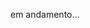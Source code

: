 em andamento...
<!-- <p align="center">
  <h1>🛠️🧪 <b>Flask App With Login</b> 🛠️🧪</h1>
  <h6>by <i>FranciscoCharles</i></h6>
</p>
<p align="justify">

Este projeto basico é o resultado do estudos de algumas funcionalidades do micro framework **Flask** do **Python**. O principal objetivo foi entender alguns conceitos utilizados além de conhecer como um projeto flask deve ser organizado, puxando a questão de organização e arquitetura.

</p>

<div align="center">
    <img src="./application/static/asserts/screen_1.png">
    <br>
    <h6>
        Figure 1 - principais telas.
    </h6>
</div>
<div align="center">
    <img src="./application/static/asserts/screen_2.png">
    <br>
    <h6>
        Figure 2 - tela quando logado e telas com alguns erros.
    </h6>
</div>

# <a name=index>Indice📚</a>
- [**Como executar?**](#run)
- [**Arquivo settings**](#settings_file)
- [**Dependências**](#dependencies)
- [**Versão**](#version)
- [**Licença**](#license)

# **<a name=run> ⚙️ Como executar? 🧠💭</a>** <h6>[voltar ao indice](#index)</h6>

Faça o download do projeto, entre na pasta do projeto e instale as dependências com o seguinte comando:
```bash
pip install -r requirements.txt
```
Renomeie o arquivo `example-settings.toml` para `settings.toml` e realize a configuração, veja a seção [**Arquivo settings**](#settings_file) para entender um pouco.

Após realizar as configurações, crie o banco de dado e as tabelas usando o seguinte comando:
```bash
flask create-db
```
⚠️ obs: para esse comando seu usuário deve possuir previlégio de criação de bancos e tabelas.⚠️

Caso deseje é possivel usar o comando abaixo para criar automaticamente 2 usuarios de exemplo para testar o projeto.
```bash
flask populate-db
```
Após esse comando estará disponivel dois usarios com emails sendo `joel@example.com` e `ellie@example.com`, ambos usam a senha `123`.

Tambem está disponivel um comando para deletar as tabelas, use o seguinte comando para esse proposito:

```bash
flask drop-db
```
para executar utilize o comando abaixo:
```bash
flask run
```
Após esse comando o servidor de desenvolvimento será iniciado e basta acessar o endereço `localhost:3000`(caso o `.env` não tenha sido modificado) em qualquer navegador de sua preferência.

# **<a name=settings_file>🔧📝 Arquivo Settings</a>**  <h6>[voltar ao indice](#index)</h6>
No arquivo `toml` alguns atributos conforme necessario devem ser modificados, esses atributos são os seguintes:
```toml
[default]
TITLE = "App with login"
SECRET_KEY = "1f13965644d67dec60739fc61f51dd97"
DB_NAME = ""
DB_USER = ""
DB_PASSWORD = ""
DB_URL = ""
DB_CONNECTOR = ""
```
Abaixo uma breve descrição de cada um:

+ **TITLE**: titulo da aplicação, por padrão `"App with login"`.
+ **SECRET_KEY**: A secret key que será utilizada pelo flask, por padrão `"1f13965644d67dec60739fc61f51dd97"`.
+ **DB_NAME**: Nome do banco de dados criado ou a ser criado, por padrão `""`.
+ **DB_USER**: Nome do usuário do banco de dados, por padrão `""`.
+ **DB_PASSWORD**: Senha do usuário, por padrão `""`.
+ **DB_URL**: Url de acesso ao banco, por padrão `""`. Um exemplo seria usar `"localhost:3306"` para um banco Mysql local e usando a porta padrão.
+ **DB_CONNECTOR**: Nome do banco usado e do drive conector(banco utilizado+driver), por padrão `""`. Consulte o site do SqlAlchemy sobre [URL de banco de dados](https://docs.sqlalchemy.org/en/14/core/engines.html).

⚠️
Os atributos **DB_CONNECTOR**, **DB_USER**, **DB_PASSWORD**,**DB_URL**,**DB_NAME**, todos serão utilizados para construir um URL de acesso  no seguinte formato `{DB_CONNECTOR}://{DB_USER}:{DB_PASSWORD}@{DB_URL}/{DB_NAME}`, se desejar é possivel alterar o código para se adequar ao seu banco utilizado.⚠️

# **<a name=dependencies>Dependências</a>**  <h6>[voltar ao indice](#index)</h6>

- [**Flask**](https://pypi.org/project/Flask/) **>= 2.0.2**
- [**Flask-login**](https://pypi.org/project/Flask-Login/) **>= 0.5.0**
- [**Flask-SQLAlchemy**](https://pypi.org/project/Flask-SQLAlchemy/) **>= 2.5.1**
- [**Dynaconf**](https://pypi.org/project/dynaconf/) **>=3.1.7**
- [**Toml**](https://pypi.org/project/toml/) **>=0.10.2**

# **<a name=version>Versão</a>**  <h6>[voltar ao indice](#index)</h6>
- versão atual do projeto: 0.1.1.

# **<a name=license>Licença</a>**  <h6>[voltar ao indice](#index)</h6>

Para mais informações sobre a licença deste projeto, leia o arquivo <a href="./LICENSE" title="go to license file">LICENSE</a>.

---
<p align="center">
    Copyright © 2021 <b>FranciscoCharles</b>
</p> -->